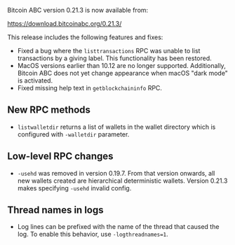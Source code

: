 Bitcoin ABC version 0.21.3 is now available from:

  <https://download.bitcoinabc.org/0.21.3/>

This release includes the following features and fixes:
 - Fixed a bug where the `listtransactions` RPC was unable to list transactions
   by a giving label.  This functionality has been restored.
 - MacOS versions earlier than 10.12 are no longer supported.
   Additionally, Bitcoin ABC does not yet change appearance when macOS
   "dark mode" is activated.
 - Fixed missing help text in `getblockchaininfo` RPC.

New RPC methods
------------
 - `listwalletdir` returns a list of wallets in the wallet directory which is
   configured with `-walletdir` parameter.

Low-level RPC changes
----------------------
 - `-usehd` was removed in version 0.19.7. From that version onwards, all new
   wallets created are hierarchical deterministic wallets. Version 0.21.3 makes
   specifying `-usehd` invalid config.

Thread names in logs
--------------------
 - Log lines can be prefixed with the name of the thread that caused the log.
To enable this behavior, use `-logthreadnames=1`.
